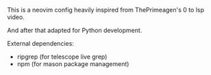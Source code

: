 This is a neovim config heavily inspired from ThePrimeagen's 0 to lsp video.

And after that adapted for Python development.

External dependencies:
- ripgrep (for telescope live grep)
- npm (for mason package management)
